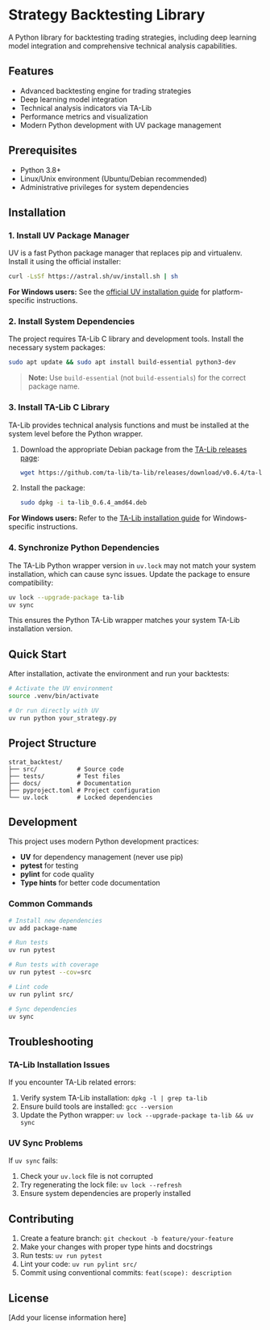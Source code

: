 # Strategy Backtesting Library

A Python library for backtesting trading strategies, including deep learning model integration and comprehensive technical analysis capabilities.

## Features

- Advanced backtesting engine for trading strategies
- Deep learning model integration
- Technical analysis indicators via TA-Lib
- Performance metrics and visualization
- Modern Python development with UV package management

## Prerequisites

- Python 3.8+
- Linux/Unix environment (Ubuntu/Debian recommended)
- Administrative privileges for system dependencies

## Installation

### 1. Install UV Package Manager

UV is a fast Python package manager that replaces pip and virtualenv. Install it using the official installer:

```bash
curl -LsSf https://astral.sh/uv/install.sh | sh
```

**For Windows users:** See the [official UV installation guide](https://docs.astral.sh/uv/getting-started/installation/) for platform-specific instructions.

### 2. Install System Dependencies

The project requires TA-Lib C library and development tools. Install the necessary system packages:

```bash
sudo apt update && sudo apt install build-essential python3-dev
```

> **Note:** Use `build-essential` (not `build-essentials`) for the correct package name.

### 3. Install TA-Lib C Library

TA-Lib provides technical analysis functions and must be installed at the system level before the Python wrapper.

1. Download the appropriate Debian package from the [TA-Lib releases page](https://github.com/ta-lib/ta-lib/releases):

   ```bash
   wget https://github.com/ta-lib/ta-lib/releases/download/v0.6.4/ta-lib_0.6.4_amd64.deb
   ```

2. Install the package:

   ```bash
   sudo dpkg -i ta-lib_0.6.4_amd64.deb
   ```

**For Windows users:** Refer to the [TA-Lib installation guide](https://ta-lib.org/install/) for Windows-specific instructions.

### 4. Synchronize Python Dependencies

The TA-Lib Python wrapper version in `uv.lock` may not match your system installation, which can cause sync issues. Update the package to ensure compatibility:

```bash
uv lock --upgrade-package ta-lib
uv sync
```

This ensures the Python TA-Lib wrapper matches your system TA-Lib installation version.

## Quick Start

After installation, activate the environment and run your backtests:

```bash
# Activate the UV environment
source .venv/bin/activate

# Or run directly with UV
uv run python your_strategy.py
```

## Project Structure

```
strat_backtest/
├── src/           # Source code
├── tests/         # Test files
├── docs/          # Documentation
├── pyproject.toml # Project configuration
└── uv.lock        # Locked dependencies
```

## Development

This project uses modern Python development practices:

- **UV** for dependency management (never use pip)
- **pytest** for testing
- **pylint** for code quality
- **Type hints** for better code documentation

### Common Commands

```bash
# Install new dependencies
uv add package-name

# Run tests
uv run pytest

# Run tests with coverage
uv run pytest --cov=src

# Lint code
uv run pylint src/

# Sync dependencies
uv sync
```

## Troubleshooting

### TA-Lib Installation Issues

If you encounter TA-Lib related errors:

1. Verify system TA-Lib installation: `dpkg -l | grep ta-lib`
2. Ensure build tools are installed: `gcc --version`
3. Update the Python wrapper: `uv lock --upgrade-package ta-lib && uv sync`

### UV Sync Problems

If `uv sync` fails:

1. Check your `uv.lock` file is not corrupted
2. Try regenerating the lock file: `uv lock --refresh`
3. Ensure system dependencies are properly installed

## Contributing

1. Create a feature branch: `git checkout -b feature/your-feature`
2. Make your changes with proper type hints and docstrings
3. Run tests: `uv run pytest`
4. Lint your code: `uv run pylint src/`
5. Commit using conventional commits: `feat(scope): description`

## License

[Add your license information here]





